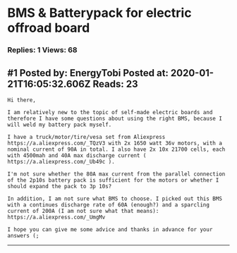 # BMS &amp; Batterypack for electric offroad board

### Replies: 1 Views: 68

## \#1 Posted by: EnergyTobi Posted at: 2020-01-21T16:05:32.606Z Reads: 23

```
Hi there,

I am relatively new to the topic of self-made electric boards and therefore I have some questions about using the right BMS, because I will weld my battery pack myself.

I have a truck/motor/tire/vesa set from Aliexpress https://a.aliexpress.com/_TQzV3 with 2x 1650 watt 36v motors, with a nominal current of 90A in total. I also have 2x 10x 21700 cells, each with 4500mah and 40A max discharge current ( https://a.aliexpress.com/_Ub49c ).

I'm not sure whether the 80A max current from the parallel connection of the 2p10s battery pack is sufficient for the motors or whether I should expand the pack to 3p 10s?

In addition, I am not sure what BMS to choose. I picked out this BMS with a continues discharge rate of 60A (enough?) and a sparcling current of 200A (I am not sure what that means):
https://a.aliexpress.com/_UmgMv

I hope you can give me some advice and thanks in advance for your answers (;
```

---

